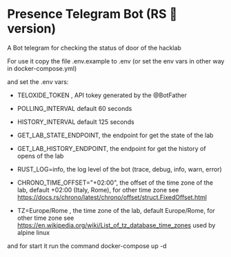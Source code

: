 Presence Telegram Bot (RS 🦀 version)
===
A Bot telegram for checking the status of door of the hacklab


For use it copy the file .env.example to .env (or set the env vars in other way in docker-compose.yml)

and set the .env vars:

- TELOXIDE_TOKEN , API tokey generated by the @BotFather

- POLLING_INTERVAL default 60 seconds

- HISTORY_INTERVAL default 125 seconds

- GET_LAB_STATE_ENDPOINT, the endpoint for get the state of the lab

- GET_LAB_HISTORY_ENDPOINT, the endpoint for get the history of opens of the lab

- RUST_LOG=info, the log level of the bot (trace, debug, info, warn, error)

- CHRONO_TIME_OFFSET="+02:00", the offset of the time zone of the lab, default +02:00 (Italy, Rome), for other time zone see https://docs.rs/chrono/latest/chrono/offset/struct.FixedOffset.html
- TZ=Europe/Rome , the time zone of the lab, default Europe/Rome, for other time zone see https://en.wikipedia.org/wiki/List_of_tz_database_time_zones used by alpine linux

and for start it run the command docker-compose up -d 
